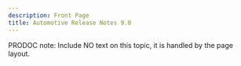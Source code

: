 ```yaml
---
description: Front Page
title: Automotive Release Notes 9.0
---
```


PRODOC note: Include NO text on this topic, it is handled by the page
layout.
